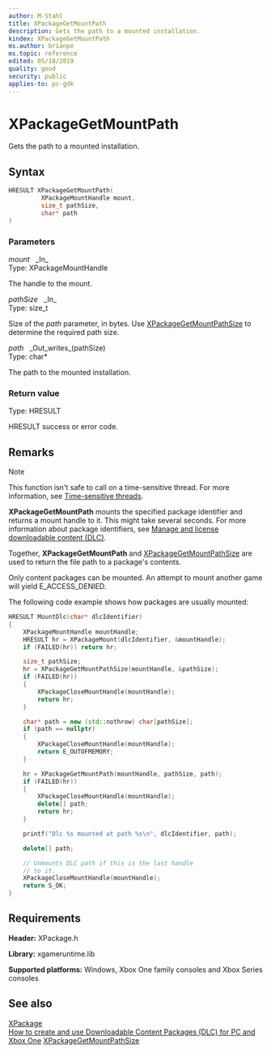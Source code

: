 ```yaml
---
author: M-Stahl
title: XPackageGetMountPath
description: Gets the path to a mounted installation.
kindex: XPackageGetMountPath
ms.author: brianpe
ms.topic: reference
edited: 05/18/2019
quality: good
security: public
applies-to: pc-gdk
---
```


# XPackageGetMountPath  

Gets the path to a mounted installation. 

## Syntax  
  
```cpp
HRESULT XPackageGetMountPath(  
         XPackageMountHandle mount,  
         size_t pathSize,  
         char* path  
)  
```  
  
### Parameters  
  
*mount* &nbsp;&nbsp;\_In\_  
Type: XPackageMountHandle  

  
The handle to the mount.  


*pathSize* &nbsp;&nbsp;\_In\_  
Type: size_t  

  
Size of the *path* parameter, in bytes. Use [XPackageGetMountPathSize](xpackagegetmountpathsize.md) to determine the required path size.


*path* &nbsp;&nbsp;\_Out\_writes\_(pathSize)  
Type: char*  

  
The path to the mounted installation.  
  
### Return value  
Type: HRESULT  
  
HRESULT success or error code.    
  
## Remarks
  > [!NOTE]
> This function isn't safe to call on a time-sensitive thread. For more information, see [Time-sensitive threads](../../../../system/overviews/time-sensitive-threads.md).  
  
**XPackageGetMountPath** mounts the specified package identifier and returns a mount handle to it. This might take several seconds. For more information about package identifiers, see [Manage and license downloadable content (DLC)](../../../../commerce/fundamentals/xstore-manage-and-license-optional-packages.md). 

Together, **XPackageGetMountPath** and [XPackageGetMountPathSize](xpackagegetmountpathsize.md) are used to return the file path to a package's contents. 

Only content packages can be mounted. An attempt to mount another game will yield E_ACCESS_DENIED. 

The following code example shows how packages are usually mounted:  

```cpp
HRESULT MountDlc(char* dlcIdentifier)
{
    XPackageMountHandle mountHandle;
    HRESULT hr = XPackageMount(dlcIdentifier, &mountHandle);
    if (FAILED(hr)) return hr;

    size_t pathSize;
    hr = XPackageGetMountPathSize(mountHandle, &pathSize);
    if (FAILED(hr))
    {
        XPackageCloseMountHandle(mountHandle);
        return hr;
    }

    char* path = new (std::nothrow) char[pathSize];
    if (path == nullptr)
    {
        XPackageCloseMountHandle(mountHandle);
        return E_OUTOFMEMORY;
    }

    hr = XPackageGetMountPath(mountHandle, pathSize, path);
    if (FAILED(hr))
    {
        XPackageCloseMountHandle(mountHandle);
        delete[] path;
        return hr;
    }

    printf("Dlc %s mounted at path %s\n", dlcIdentifier, path);

    delete[] path;

    // Unmounts DLC path if this is the last handle
    // to it.
    XPackageCloseMountHandle(mountHandle);
    return S_OK;
}
```  


## Requirements  
  
**Header:** XPackage.h
  
**Library:** xgameruntime.lib  
  
**Supported platforms:** Windows, Xbox One family consoles and Xbox Series consoles  
  
## See also  
[XPackage](../xpackage_members.md)      
[How to create and use Downloadable Content Packages (DLC) for PC and Xbox One](../../../../packaging/packaging-downloadable-content-dlc.md)
  [XPackageGetMountPathSize](xpackagegetmountpathsize.md)
  